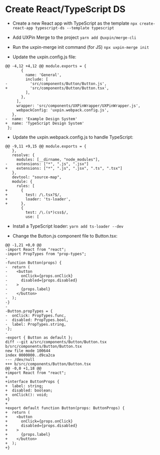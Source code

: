# Create React/TypeScript DS

- Create a new React app with TypeScript as the template
  `npx create-react-app typescript-ds --template typescript`

- Add UXPin Merge to the project
  `yarn add @uxpin/merge-cli`

- Run the uxpin-merge init command (for JS)
  `npx uxpin-merge init`

- Update the uxpin.config.js file:
```
@@ -4,12 +4,12 @@ module.exports = {
       {
         name: 'General',
         include: [
-          'src/components/Button/Button.js',
+          'src/components/Button/Button.tsx',
         ],
       },
     ],
     wrapper: 'src/components/UXPinWrapper/UXPinWrapper.js',
     webpackConfig: 'uxpin.webpack.config.js',
   },
-  name: 'Example Design System'
+  name: 'TypeScript Design System'
 };
```

- Update the uxpin.webpack.config.js to handle TypeScript:
```
@@ -9,11 +9,15 @@ module.exports = {
   },
   resolve: {
     modules: [__dirname, "node_modules"],
-    extensions: ["*", ".js", ".jsx"]
+    extensions: ["*", ".js", ".jsx", ".ts", ".tsx"]
   },
   devtool: "source-map",
   module: {
     rules: [
+      {
+        test: /\.tsx?$/,
+        loader: 'ts-loader',
+      },
       {
         test: /\.(s*)css$/,
         use: [
```

- Install a TypeScript loader:
  `yarn add ts-loader --dev`

- Change the Button.js component file to Button.tsx:
```
@@ -1,21 +0,0 @@
-import React from "react";
-import PropTypes from "prop-types";
-
-function Button(props) {
-  return (
-    <button
-      onClick={props.onClick}
-      disabled={props.disabled}
-    >
-      {props.label}
-    </button>
-  );
-}
-
-Button.propTypes = {
-  onClick: PropTypes.func,
-  disabled: PropTypes.bool,
-  label: PropTypes.string,
-};
-
-export { Button as default };
diff --git a/src/components/Button/Button.tsx b/src/components/Button/Button.tsx
new file mode 100644
index 0000000..d9ca2ca
--- /dev/null
+++ b/src/components/Button/Button.tsx
@@ -0,0 +1,18 @@
+import React from "react";
+
+interface ButtonProps {
+  label: string;
+  disabled: boolean;
+  onClick(): void;
+}
+
+export default function Button(props: ButtonProps) {
+  return (
+    <button
+      onClick={props.onClick}
+      disabled={props.disabled}
+    >
+      {props.label}
+    </button>
+  );
+}
```

